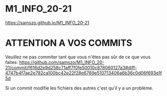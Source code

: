 # M1_INFO_20-21

 https://samszo.github.io/M1_INFO_20-21

# ATTENTION A VOS COMMITS

Veuillez ne pas commiter tant que vous n'êtes pas sûr de ce que vous faites: 
https://github.com/samszo/M1_INFO_20-21/commit/f616d2e9d258c71aff7f0fe50010c878060127a3#diff-4747b4f7ae2e782ca100bc42e22f28e6769e510713406a6b36c0d06f693e1f5d

Si un commit modifie les fichiers des autres c'est qu'il y a un problème.